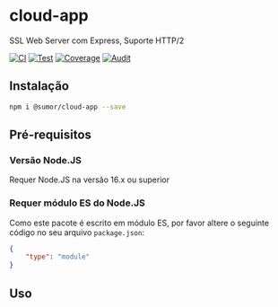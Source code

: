 # cloud-app
SSL Web Server com Express, Suporte HTTP/2

[![CI](https://github.com/sumor-cloud/cloud-app/actions/workflows/ci.yml/badge.svg)](https://github.com/sumor-cloud/cloud-app/actions/workflows/ci.yml)
[![Test](https://github.com/sumor-cloud/cloud-app/actions/workflows/ut.yml/badge.svg)](https://github.com/sumor-cloud/cloud-app/actions/workflows/ut.yml)
[![Coverage](https://github.com/sumor-cloud/cloud-app/actions/workflows/coverage.yml/badge.svg)](https://github.com/sumor-cloud/cloud-app/actions/workflows/coverage.yml)
[![Audit](https://github.com/sumor-cloud/cloud-app/actions/workflows/audit.yml/badge.svg)](https://github.com/sumor-cloud/cloud-app/actions/workflows/audit.yml)

## Instalação
```bash
npm i @sumor/cloud-app --save
```

## Pré-requisitos

### Versão Node.JS
Requer Node.JS na versão 16.x ou superior

### Requer módulo ES do Node.JS
Como este pacote é escrito em módulo ES,
por favor altere o seguinte código no seu arquivo `package.json`:
```json
{
    "type": "module"
}
```

## Uso